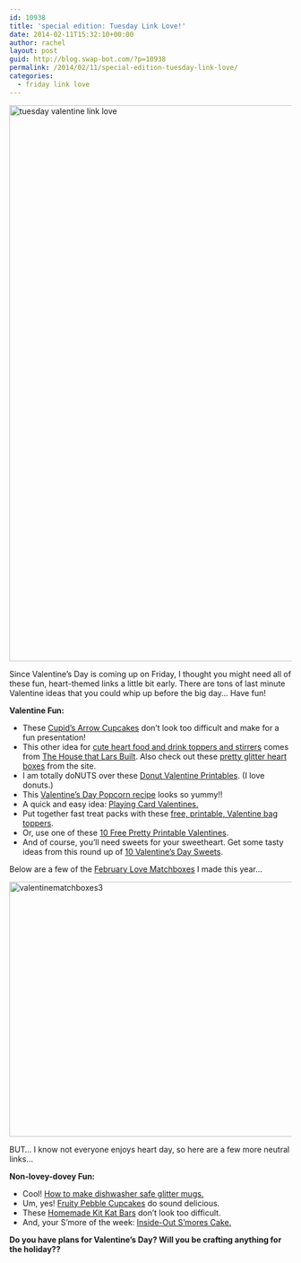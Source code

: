 ```yaml
---
id: 10938
title: 'special edition: Tuesday Link Love!'
date: 2014-02-11T15:32:10+00:00
author: rachel
layout: post
guid: http://blog.swap-bot.com/?p=10938
permalink: /2014/02/11/special-edition-tuesday-link-love/
categories:
  - friday link love
---
```

<img src="http://blog.swap-bot.com/wp-content/uploads/2014/02/tuesdaylinklove.jpg" alt="tuesday valentine link love" width="600" height="992" class="alignnone size-full wp-image-10942" />

Since Valentine&#8217;s Day is coming up on Friday, I thought you might need all of these fun, heart-themed links a little bit early. There are tons of last minute Valentine ideas that you could whip up before the big day&#8230; Have fun!

**Valentine Fun:**

  * These [Cupid&#8217;s Arrow Cupcakes](http://ohhappyday.com/2014/01/cupids-arrow-valentine-cupcake-toppers-diy/) don&#8217;t look too difficult and make for a fun presentation!
  * This other idea for [cute heart food and drink toppers and stirrers](http://www.thehousethatlarsbuilt.com/2014/02/valentines-day-party-heart-straws.html) comes from [The House that Lars Built](http://www.thehousethatlarsbuilt.com). Also check out these [pretty glitter heart boxes](http://www.thehousethatlarsbuilt.com/2013/02/how-to-make-glitter-valentines-heart.html) from the site.
  * I am totally doNUTS over these [Donut Valentine Printables](http://sugarandcharm.com/2014/01/im-donuts-over-you-valentines-day-printable.html/). (I love donuts.)
  * This [Valentine&#8217;s Day Popcorn recipe](http://www.gimmesomeoven.com/valentines-popcorn-white-chocolate-popcorn/#_a5y_p=1249195) looks so yummy!!
  * A quick and easy idea: [Playing Card Valentines.](http://www.marthastewart.com/268507/playing-card-valentines?center=0&gallery=1051644&slide=268507)
  * Put together fast treat packs with these [free, printable, Valentine bag toppers](http://www.makoodle.com/diy-valentines-day-treat-bag-toppers/).
  * Or, use one of these [10 Free Pretty Printable Valentines](http://www.poppytalk.com/2014/01/10-free-pretty-printable-valentines.html?utm_source=feedburner&utm_medium=feed&utm_campaign=Feed%3A+blogspot%2FISuVv+%28poppytalk%29).
  * And of course, you&#8217;ll need sweets for your sweetheart. Get some tasty ideas from this round up of [10 Valentine&#8217;s Day Sweets](http://www.bustle.com/articles/14643-10-valentines-day-sweets-for-your-sweetie).

Below are a few of the [February Love Matchboxes](http://www.swap-bot.com/swap/show/166461) I made this year&#8230;

[<img src="http://blog.swap-bot.com/wp-content/uploads/2014/02/valentinematchboxes3.jpg" alt="valentinematchboxes3" width="600" height="455" class="alignnone size-full wp-image-10944" />](http://www.flickr.com/photos/rlj/12467774593/)

BUT&#8230; I know not everyone enjoys heart day, so here are a few more neutral links&#8230;

**Non-lovey-dovey Fun:**

  * Cool! [How to make dishwasher safe glitter mugs.](http://www.creativegreenliving.com/2014/01/how-to-make-dishwasher-safe-glitter-mugs.html)
  * Um, yes! [Fruity Pebble Cupcakes](http://damndelicious.net/2013/09/14/fruity-pebble-cupcakes/) do sound delicious.
  * These [Homemade Kit Kat Bars](http://www.abeautifulmess.com/2014/02/homemade-kit-kat-bars.html) don&#8217;t look too difficult.
  * And, your S&#8217;more of the week: [Inside-Out S&#8217;mores Cake.](http://hungryrabbitnyc.com/2012/09/inside-out-smores-cake/)

**Do you have plans for Valentine&#8217;s Day? Will you be crafting anything for the holiday??**